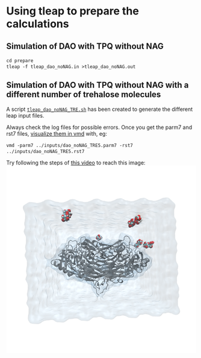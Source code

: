 # Using tleap to prepare the calculations

## Simulation of DAO with TPQ without NAG

```
cd prepare
tleap -f tleap_dao_noNAG.in >tleap_dao_noNAG.out
```

## Simulation of DAO with TPQ without NAG with a different number of trehalose molecules

A script [`tleap_dao_noNAG_TRE.sh`](https://github.com/JordiVillaFreixa/Pau_TFG_DAO/blob/main/prepare/tleap_dao_noNAG_TRE.sh) has been created to generate the different leap input files.

Always check the log files for possible errors. Once you get the parm7 and rst7 files, [visualize them in vmd](https://emleddin.github.io/comp-chem-website/Analysisguide-loading-files-cl.html) with, eg:
```
vmd -parm7 ../inputs/dao_noNAG_TRE5.parm7 -rst7 ../inputs/dao_noNAG_TRE5.rst7
```
Try following the steps of [this video](https://www.youtube.com/watch?v=yIm3PwlpT_M) to reach this image:
![TRE5](../text/figures/dao_noNAG_TRE5_wat_setup.png)
